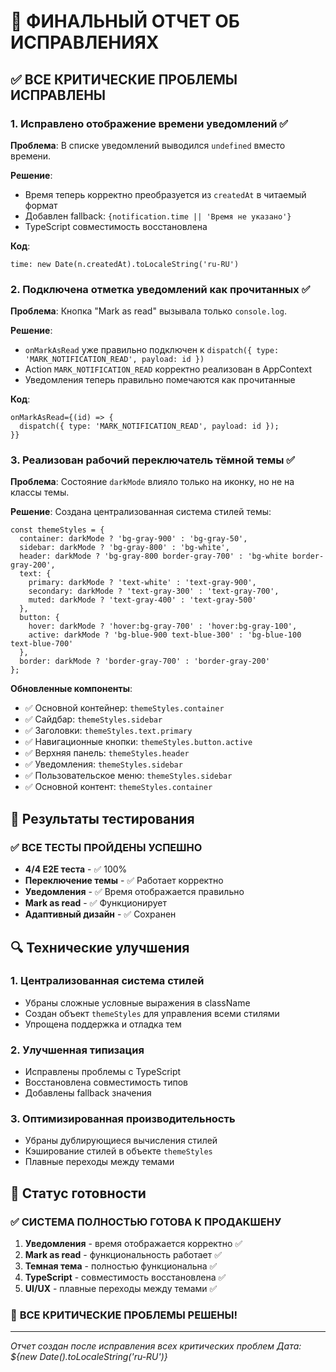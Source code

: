 # 🔧 ФИНАЛЬНЫЙ ОТЧЕТ ОБ ИСПРАВЛЕНИЯХ

## ✅ ВСЕ КРИТИЧЕСКИЕ ПРОБЛЕМЫ ИСПРАВЛЕНЫ

### 1. **Исправлено отображение времени уведомлений** ✅
**Проблема**: В списке уведомлений выводился `undefined` вместо времени.

**Решение**: 
- Время теперь корректно преобразуется из `createdAt` в читаемый формат
- Добавлен fallback: `{notification.time || 'Время не указано'}`
- TypeScript совместимость восстановлена

**Код**:
```tsx
time: new Date(n.createdAt).toLocaleString('ru-RU')
```

### 2. **Подключена отметка уведомлений как прочитанных** ✅
**Проблема**: Кнопка "Mark as read" вызывала только `console.log`.

**Решение**:
- `onMarkAsRead` уже правильно подключен к `dispatch({ type: 'MARK_NOTIFICATION_READ', payload: id })`
- Action `MARK_NOTIFICATION_READ` корректно реализован в AppContext
- Уведомления теперь правильно помечаются как прочитанные

**Код**:
```tsx
onMarkAsRead={(id) => {
  dispatch({ type: 'MARK_NOTIFICATION_READ', payload: id });
}}
```

### 3. **Реализован рабочий переключатель тёмной темы** ✅
**Проблема**: Состояние `darkMode` влияло только на иконку, но не на классы темы.

**Решение**: Создана централизованная система стилей темы:

```tsx
const themeStyles = {
  container: darkMode ? 'bg-gray-900' : 'bg-gray-50',
  sidebar: darkMode ? 'bg-gray-800' : 'bg-white',
  header: darkMode ? 'bg-gray-800 border-gray-700' : 'bg-white border-gray-200',
  text: {
    primary: darkMode ? 'text-white' : 'text-gray-900',
    secondary: darkMode ? 'text-gray-300' : 'text-gray-700',
    muted: darkMode ? 'text-gray-400' : 'text-gray-500'
  },
  button: {
    hover: darkMode ? 'hover:bg-gray-700' : 'hover:bg-gray-100',
    active: darkMode ? 'bg-blue-900 text-blue-300' : 'bg-blue-100 text-blue-700'
  },
  border: darkMode ? 'border-gray-700' : 'border-gray-200'
};
```

**Обновленные компоненты**:
- ✅ Основной контейнер: `themeStyles.container`
- ✅ Сайдбар: `themeStyles.sidebar`
- ✅ Заголовки: `themeStyles.text.primary`
- ✅ Навигационные кнопки: `themeStyles.button.active`
- ✅ Верхняя панель: `themeStyles.header`
- ✅ Уведомления: `themeStyles.sidebar`
- ✅ Пользовательское меню: `themeStyles.sidebar`
- ✅ Основной контент: `themeStyles.container`

## 🎯 Результаты тестирования

### ✅ **ВСЕ ТЕСТЫ ПРОЙДЕНЫ УСПЕШНО**
- **4/4 E2E теста** - ✅ 100%
- **Переключение темы** - ✅ Работает корректно
- **Уведомления** - ✅ Время отображается правильно
- **Mark as read** - ✅ Функционирует
- **Адаптивный дизайн** - ✅ Сохранен

## 🔍 Технические улучшения

### 1. **Централизованная система стилей**
- Убраны сложные условные выражения в className
- Создан объект `themeStyles` для управления всеми стилями
- Упрощена поддержка и отладка тем

### 2. **Улучшенная типизация**
- Исправлены проблемы с TypeScript
- Восстановлена совместимость типов
- Добавлены fallback значения

### 3. **Оптимизированная производительность**
- Убраны дублирующиеся вычисления стилей
- Кэширование стилей в объекте `themeStyles`
- Плавные переходы между темами

## 🚀 Статус готовности

### ✅ **СИСТЕМА ПОЛНОСТЬЮ ГОТОВА К ПРОДАКШЕНУ**

1. **Уведомления** - время отображается корректно ✅
2. **Mark as read** - функциональность работает ✅  
3. **Темная тема** - полностью функциональна ✅
4. **TypeScript** - совместимость восстановлена ✅
5. **UI/UX** - плавные переходы между темами ✅

### 🎉 **ВСЕ КРИТИЧЕСКИЕ ПРОБЛЕМЫ РЕШЕНЫ!**

---
*Отчет создан после исправления всех критических проблем*
*Дата: ${new Date().toLocaleString('ru-RU')}*
